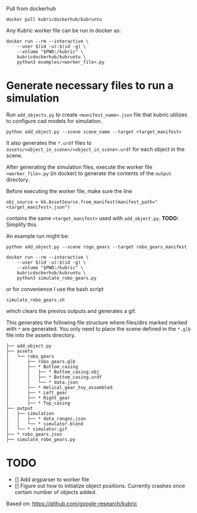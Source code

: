 Pull from dockerhub
```
docker pull kubricdockerhub/kubruntu
```
Any Kubric worker file can be run in docker as:

```
docker run --rm --interactive \
    --user $(id -u):$(id -g) \
    --volume "$PWD:/kubric" \
    kubricdockerhub/kubruntu \
    python3 examples/<worker_file>.py
```

# Generate necessary files to run a simulation
Run `add_objects.py` to create `<manifest_name>.json` file 
that kubric utilizes to configure cad models for simulation.
``` 
python add_object.py --scene scene_name --target <target_manifest>
 ``` 


It also generates the `*.urdf` files to `assets/<object_in_scene>/<object_in_scene>.urdf` 
for each object in the scene.

After generating the simulation files, execute the worker file `<worker_file>.py` (in docker) to generate the contents of the `output` directory.

Before executing the worker file, make sure the line
```  
obj_source = kb.AssetSource.from_manifest(manifest_path="<target_manifest>.json")
 ```
contains the same `<target_manifest>` used with `add_object.py`. **TODO:** Simplify this.

An example run might be:

``` 
python add_object.py --scene rogo_gears --target robo_gears_manifest 
``` 

``` 
docker run --rm --interactive \
    --user $(id -u):$(id -g) \
    --volume "$PWD:/kubric" \
    kubricdockerhub/kubruntu \
    python3 simulate_robo_gears.py 
```
or for convenience I use the bash script
```
simulate_robo_gears.sh
 ```
 which clears the previos outputs and generates a gif.



This generates the following file structure where files/dirs marked marked with `*` are generated.
You only need to place the scene defined in the `*.glb` file into the assets directory.

```
├── add_object.py
├── assets
│   └── robo_gears
│       ├── robo_gears.glb
│       ├── * Bottom_casing
│       │   ├── * Bottom_casing.obj
│       │   ├── * Bottom_casing.urdf
│       │   └── * data.json
│       ├── * Helical_gear_toy_assembled
│       ├── * Left_gear
│       ├── * Right_gear
│       ├── * Top_casing
├── output
│   ├── simulation
│   │   ├── * data_ranges.json
│   │   └── * simulator.blend
│   └── * simulator.gif
├── * robo_gears.json
├── simulate_robo_gears.py
```

# TODO
- [] Add argparser to worker file
- [] Figure out how to initialize object positions. Currently crashes once certain number of objects added.

Based on: https://github.com/google-research/kubric